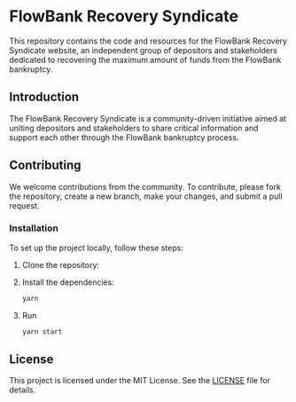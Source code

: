 # FlowBank Recovery Syndicate

This repository contains the code and resources for the FlowBank Recovery Syndicate website, an independent group of depositors and stakeholders dedicated to recovering the maximum amount of funds from the FlowBank bankruptcy.

## Introduction

The FlowBank Recovery Syndicate is a community-driven initiative aimed at uniting depositors and stakeholders to share critical information and support each other through the FlowBank bankruptcy process.

## Contributing

We welcome contributions from the community. To contribute, please fork the repository, create a new branch, make your changes, and submit a pull request.

### Installation

To set up the project locally, follow these steps:

1. Clone the repository:

2. Install the dependencies:

   ```sh
   yarn
   ```

3. Run
   ```sh
   yarn start
   ```

## License

This project is licensed under the MIT License. See the [LICENSE](LICENSE) file for details.
